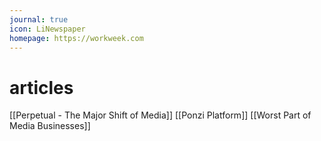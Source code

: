 ```yaml
---
journal: true
icon: LiNewspaper
homepage: https://workweek.com
---
```


# articles
[[Perpetual - The Major Shift of Media]] 
[[Ponzi Platform]] 
[[Worst Part of Media Businesses]] 